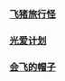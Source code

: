 
### [飞猪旅行怪](https://mp.weixin.qq.com/s/dPFY2nYUes9xdQREdHPPbg)

### [光爱计划](https://mp.weixin.qq.com/s/Fz1PQH0VaSfo97OWORIv2Q)

### [会飞的帽子](https://mp.weixin.qq.com/s/qsStUfeIiuLMrBwESRKLkw)

